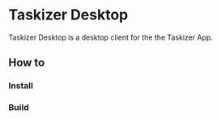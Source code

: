 # Taskizer Desktop

Taskizer Desktop is a desktop client for the the Taskizer App.

## How to

### Install

### Build
